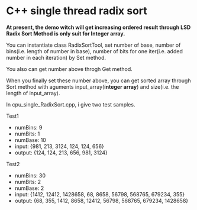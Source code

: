 # C++ single thread radix sort

**At present, the demo witch will get increasing ordered result through LSD Radix Sort Method is only suit for Integer array.**

You can instantiate class RadixSortTool, set number of base, number of bins(i.e. length of number in base), number of bits for one iter(i.e. added number in each iteration) by Set method.

You also can get number above throgh Get method.

When you finally set these number above, you can get sorted array through Sort method with aguments input_array(**integer array**) and size(i.e. the length of input_array).

In cpu_single_RadixSort.cpp, i give two test samples.

Test1
- numBins: 9
- numBits: 1
- numBase: 10
- input: {981, 213, 3124, 124, 124, 656}
- output: {124, 124, 213, 656, 981, 3124}

Test2
- numBins: 30
- numBits: 2
- numBase: 2
- input: {1412, 12412, 1428658, 68, 8658, 56798, 568765, 679234, 355}
- output: {68, 355, 1412, 8658, 12412, 56798, 568765, 679234, 1428658}